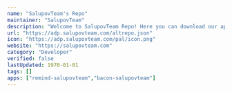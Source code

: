 ```yaml
---
name: "SalupovTeam's Repo"
maintainer: "SalupovTeam"
description: "Welcome to SalupovTeam Repo! Here you can download our apps."
url: "https://adp.salupovteam.com/altrepo.json"
icon: "https://adp.salupovteam.com/pal/icon.png"
website: "https://salupovteam.com"
category: "Developer"
verified: false
lastUpdated: 1970-01-01
tags: []
apps: ["remind-salupovteam","bacon-salupovteam"]
---
```

